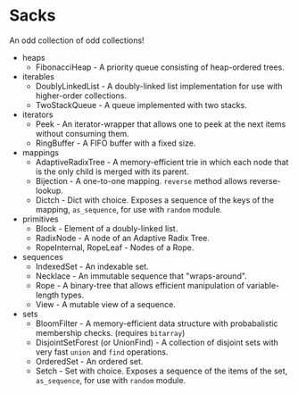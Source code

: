 # Sacks

An odd collection of odd collections!

* heaps
    * FibonacciHeap - A priority queue consisting of heap-ordered trees.
* iterables
    * DoublyLinkedList - A doubly-linked list implementation for use with higher-order collections.
    * TwoStackQueue - A queue implemented with two stacks.
* iterators
    * Peek - An iterator-wrapper that allows one to peek at the next items without consuming them.
    * RingBuffer - A FIFO buffer with a fixed size.
* mappings
    * AdaptiveRadixTree - A memory-efficient trie in which each node that is the only child is merged with its parent.
    * Bijection - A one-to-one mapping. `reverse` method allows reverse-lookup.
    * Dictch - Dict with choice. Exposes a sequence of the keys of the mapping, `as_sequence`, for use with `random` module.
* primitives
    * Block - Element of a doubly-linked list.
    * RadixNode - A node of an Adaptive Radix Tree.
    * RopeInternal, RopeLeaf - Nodes of a Rope.
* sequences
    * IndexedSet - An indexable set.
    * Necklace - An immutable sequence that "wraps-around".
    * Rope - A binary-tree that allows efficient manipulation of variable-length types.
    * View - A mutable view of a sequence.
* sets
    * BloomFilter - A memory-efficient data structure with probabalistic membership checks.  (requires `bitarray`)
    * DisjointSetForest (or UnionFind) - A collection of disjoint sets with very fast `union` and `find` operations.
    * OrderedSet - An ordered set.
    * Setch - Set with choice. Exposes a sequence of the items of the set, `as_sequence`, for use with `random` module.
